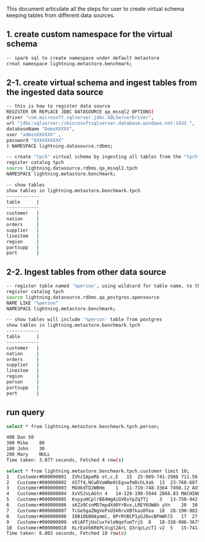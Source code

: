 <!--
Copyright 2023 ZETARIS Pty Ltd

Permission is hereby granted, free of charge, to any person obtaining a copy of this software and
associated documentation files (the "Software"), to deal in the Software without restriction,
including without limitation the rights to use, copy, modify, merge, publish, distribute, sublicense,
and/or sell copies of the Software, and to permit persons to whom the Software is furnished to do so,
subject to the following conditions:

The above copyright notice and this permission notice shall be included in all copies
or substantial portions of the Software.

THE SOFTWARE IS PROVIDED "AS IS", WITHOUT WARRANTY OF ANY KIND, EXPRESS OR IMPLIED,
INCLUDING BUT NOT LIMITED TO THE WARRANTIES OF MERCHANTABILITY, FITNESS FOR A PARTICULAR PURPOSE AND
NONINFRINGEMENT. IN NO EVENT SHALL THE AUTHORS OR COPYRIGHT HOLDERS BE LIABLE FOR ANY CLAIM,
DAMAGES OR OTHER LIABILITY, WHETHER IN AN ACTION OF CONTRACT, TORT OR OTHERWISE, ARISING FROM,
OUT OF OR IN CONNECTION WITH THE SOFTWARE OR THE USE OR OTHER DEALINGS IN THE SOFTWARE.
-->

This document articulate all the steps for user to create virtual schema keeping tables from different data sources.

## 1. create custom namespace for the virtual schema
```bash
-- spark sql to create namespace under default metastore 
creat namespace lightning.metastore.benchmark;
```

## 2-1. create virtual schema and ingest tables from the ingested data source

```bash
-- this is how to register data source
REGISTER OR REPLACE JDBC DATASOURCE qa_mssql2 OPTIONS(
driver "com.microsoft.sqlserver.jdbc.SQLServerDriver",
url "jdbc:sqlserver://microsoftsqlserver.database.windows.net:1433 ",
databaseName "DemoXXXXX",
user "adminXXXXXX" ,
password "XXXXXXXXXX"
) NAMESPACE lightning.datasource.rdbms;

-- create "tpch" virtual schema by ingesting all tables from the "tpch" schema from the above data source 
register catalog tpch
source lightning.datasource.rdbms.qa_mssql2.tpch
NAMESPACE lightning.metastore.benchmark;

-- show tables
show tables in lightning.metastore.benchmark.tpch
------------
table      |
------------
customer   |
nation     |
orders     |
supplier   |
lineitem   |
region     |
partsupp   |
part       |
```

## 2-2. Ingest tables from other data source
```bash
-- register table named '%person', using wildcard for table name, to the "tpch" schema from opensource schema from postgres 
register catalog tpch
source lightning.datasource.rdbms.qa_postgres.opensource
NAME LIKE "%person"
NAMESPACE lightning.metastore.benchmark;

-- show tables will include '%person' table from postgres
show tables in lightning.metastore.benchmark.tpch
------------
table      |
------------
customer   |
nation     |
orders     |
supplier   |
lineitem   |
region     |
person     |
partsupp   |
part       |
```

## run query
```bash
select * from lightning.metastore.benchmark.tpch.person;

400	Dan	50
300	Mike	80
100	John	30
200	Mary	NULL
Time taken: 3.077 seconds, Fetched 4 row(s)

select * from lightning.metastore.benchmark.tpch.customer limit 10;
1	Customer#000000001	IVhzIApeRb ot,c,E	15	25-989-741-2988	711.56	BUILDING  	to the even, regular platelets. regular, ironic epitaphs nag e
2	Customer#000000002	XSTf4,NCwDVaWNe6tEgvwfmRchLXak	13	23-768-687-3665	121.65	AUTOMOBILE	l accounts. blithely ironic theodolites integrate boldly: caref
3	Customer#000000003	MG9kdTD2WBHm	1	11-719-748-3364	7498.12	AUTOMOBILE	 deposits eat slyly ironic, even instructions. express foxes detect slyly. blithely even accounts abov
4	Customer#000000004	XxVSJsLAGtn	4	14-128-190-5944	2866.83	MACHINERY 	 requests. final, regular ideas sleep final accou
5	Customer#000000005	KvpyuHCplrB84WgAiGV6sYpZq7Tj	3	13-750-942-6364	794.47	HOUSEHOLD 	n accounts will have to unwind. foxes cajole accor
6	Customer#000000006	sKZz0CsnMD7mp4Xd0YrBvx,LREYKUWAh yVn	20	30-114-968-4951	7638.57	AUTOMOBILE	tions. even deposits boost according to the slyly bold packages. final accounts cajole requests. furious
7	Customer#000000007	TcGe5gaZNgVePxU5kRrvXBfkasDTea	18	28-190-982-9759	9561.95	AUTOMOBILE	ainst the ironic, express theodolites. express, even pinto beans among the exp
8	Customer#000000008	I0B10bB0AymmC, 0PrRYBCP1yGJ8xcBPmWhl5	17	27-147-574-9335	6819.74	BUILDING  	among the slyly regular theodolites kindle blithely courts. carefully even theodolites haggle slyly along the ide
9	Customer#000000009	xKiAFTjUsCuxfeleNqefumTrjS	8	18-338-906-3675	8324.07	FURNITURE 	r theodolites according to the requests wake thinly excuses: pending requests haggle furiousl
10	Customer#000000010	6LrEaV6KR6PLVcgl2ArL Q3rqzLzcT1 v2	5	15-741-346-9870	2753.54	HOUSEHOLD 	es regular deposits haggle. fur
Time taken: 6.803 seconds, Fetched 10 row(s)
```
